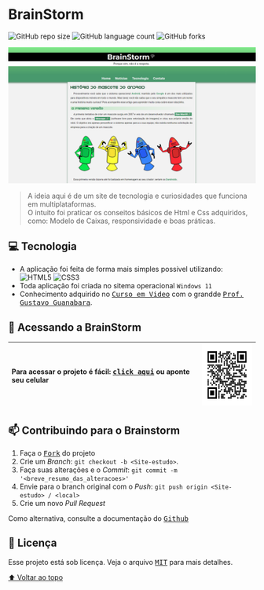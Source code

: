 # BrainStorm 

![GitHub repo size](https://img.shields.io/github/repo-size/vandersann/Site-estudo?style=for-the-badge)
![GitHub language count](https://img.shields.io/github/languages/count/vandersann/Site-estudo?style=for-the-badge)
![GitHub forks](https://img.shields.io/github/forks/iuricode/Site-estudo?style=for-the-badge)

<img src="/src/imagens/apresentacao.png" alt="apresentacao do site">

> A ideia aqui é de um site de tecnologia e curiosidades que funciona em multiplataformas.
<br>O intuito foi praticar os conseitos básicos de Html e Css adquiridos, como: Modelo de Caixas, responsividade e boas práticas. 

## 💻 Tecnologia 

* A aplicação foi feita de forma mais simples possivel utilizando: 
![HTML5](https://img.shields.io/badge/HTML5-E34F26?style=for-the-badge&logo=html5&logoColor=white)
![CSS3](https://img.shields.io/badge/CSS3-1572B6?style=for-the-badge&logo=css3&logoColor=white) 
* Toda aplicação foi criada no sitema operacional `Windows 11`
* Conhecimento adquirido no <a href="https://www.youtube.com/c/CursoemV%C3%ADdeo" target="_blank"><kbd>Curso em Video</kbd></a> com o grandde <a href="https://github.com/gustavoguanabara" target="_blank"><kbd>Prof. Gustavo Guanabara</kbd></a>.

## :brain: Acessando a BrainStorm

Para acessar o projeto é fácil: <a href="https://vandersann.github.io/Site-estudo/" target="_blank"><kbd>click aqui</kbd></a> ou aponte seu celular | <img src="/src/imagens/qrCode.png" height="125" width="125" alt="apresentacao do site">
:--------- | :--------- 

## 📫 Contribuindo para  o Brainstorm

1. Faça o <kbd>[Fork](https://github.com/vandersann/Site-estudo/fork)</kbd> do projeto
2. Crie um _Branch_: `git checkout -b <Site-estudo>`.
3. Faça suas alterações e o _Commit_: `git commit -m '<breve_resumo_das_alteracoes>'`
4. Envie para o branch original com o _Push_: `git push origin <Site-estudo> / <local>`
5. Crie um novo _Pull Request_

Como alternativa, consulte a documentação do <kbd>[Github](https://help.github.com/en/github/collaborating-with-issues-and-pull-requests/creating-a-pull-request)</kbd>


## 📝 Licença

Esse projeto está sob licença. Veja o arquivo <kbd>[MIT](Mit.md)</kbd> para mais detalhes.

[⬆ Voltar ao topo](#Site-estudo)<br>
